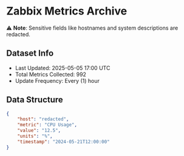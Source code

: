 # Zabbix Metrics Archive

⚠️ **Note**: Sensitive fields like hostnames and system descriptions are redacted.

## Dataset Info
- Last Updated: 2025-05-05 17:00 UTC
- Total Metrics Collected: 992
- Update Frequency: Every (1) hour

## Data Structure
```json
{
    "host": "redacted",
    "metric": "CPU Usage",
    "value": "12.5",
    "units": "%",
    "timestamp": "2024-05-21T12:00:00"
}
```
